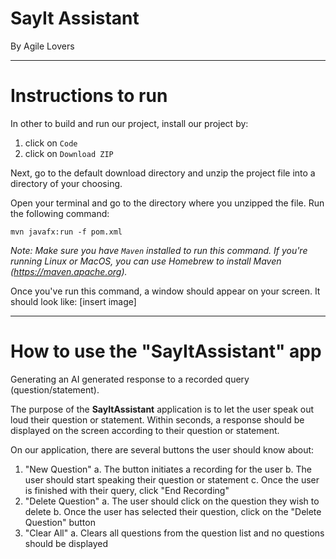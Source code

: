 # SayIt Assistant
By Agile Lovers

---

# Instructions to run
In other to build and run our project, install our project by:
1. click on `Code`
2. click on `Download ZIP`

Next, go to the default download directory and unzip the project file into a directory of your choosing. 

Open your terminal and go to the directory where you unzipped the file. Run the following command:
```
mvn javafx:run -f pom.xml
```

*Note: Make sure you have `Maven` installed to run this command. If you're running Linux or MacOS, you can use Homebrew to install Maven (https://maven.apache.org).*

Once you've run this command, a window should appear on your screen. It should look like:
[insert image]

---

# How to use the "SayItAssistant" app
Generating an AI generated response to a recorded query (question/statement). 

The purpose of the **SayItAssistant** application is to let the user speak out loud their question or statement. Within seconds, a response should be displayed on the screen according to their question or statement. 

On our application, there are several buttons the user should know about:
1. "New Question"
  a. The button initiates a recording for the user
  b. The user should start speaking their question or statement
  c. Once the user is finished with their query, click "End Recording"
3. "Delete Question"
  a. The user should click on the question they wish to delete
  b. Once the user has selected their question, click on the "Delete Question" button
5. "Clear All"
  a. Clears all questions from the question list and no questions should be displayed


